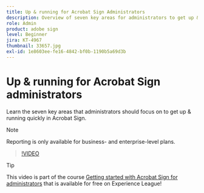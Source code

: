 ```yaml
---
title: Up & running for Acrobat Sign Administrators
description: Overview of seven key areas for administrators to get up & running quickly in Acrobat Sign
role: Admin
product: adobe sign
level: Beginner
jira: KT-4967
thumbnail: 33657.jpg
exl-id: 1e8603ee-fe16-4842-bf0b-1190b5a69d3b
---
```

# Up & running for Acrobat Sign administrators

Learn the seven key areas that administrators should focus on to get up & running quickly in Acrobat Sign.

>[!NOTE]
>
>Reporting is only available for business- and enterprise-level plans.

>[!VIDEO](https://video.tv.adobe.com/v/33657?quality=12&learn=on&hidetitle=true)

>[!TIP]
>
>This video is part of the course [Getting started with Acrobat Sign for administrators](https://experienceleague.adobe.com/?recommended=Sign-A-1-2020.2) that is available for free on Experience League!

